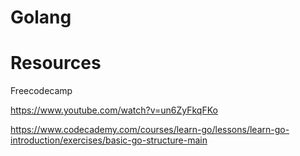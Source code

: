 # Golang 

# Resources
Freecodecamp

https://www.youtube.com/watch?v=un6ZyFkqFKo


https://www.codecademy.com/courses/learn-go/lessons/learn-go-introduction/exercises/basic-go-structure-main

